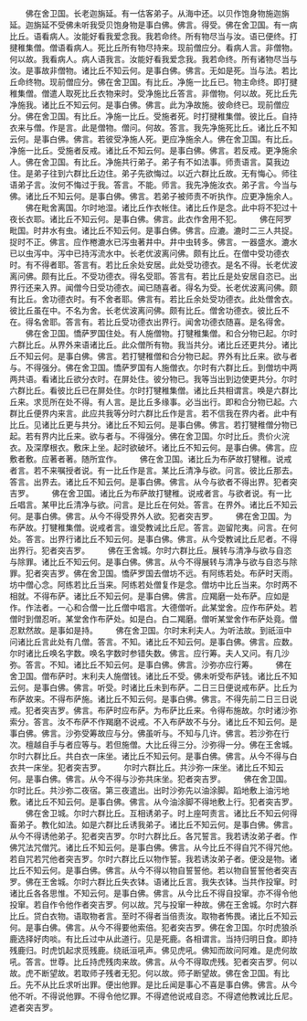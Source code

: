 <!-- { "loadSidebar": true } -->
　　佛在舍卫国。长老迦旃延。有一估客弟子。从海中还。以贝作饱身物施迦旃延。迦旃延不受佛未听我受贝饱身物是事白佛。佛言。得受。佛在舍卫国。有一病比丘。语看病人。汝能好看我爱念我。我若命终。所有物尽当与汝。语已便终。打揵稚集僧。僧语看病人。死比丘所有物尽持来。现前僧应分。看病人言。非僧物。何以故。我看病人。病人语我言。汝能好看我爱念我。我若命终。所有诸物尽当与汝。是事故非僧物。诸比丘不知云何。是事白佛。佛言。无如是死。当与法。若比丘命终物。现前僧应分。佛在舍卫国。有比丘。净施一比丘已。物主命终。即打揵稚集僧。僧遣人取死比丘衣物来时。受净施比丘答言。非僧物。何以故。死比丘先净施我。诸比丘不知云何。是事白佛。佛言。此为净故施。彼命终已。现前僧应分。佛在舍卫国。有比丘。净施一比丘。受施者死。时打揵稚集僧。彼比丘。自持衣来与僧。作是言。此是僧物。僧问。何故。答言。我先净施死比丘。诸比丘不知云何。是事白佛。佛言。若彼受净施人死。更应净施余人。佛在舍卫国。有比丘。净施一比丘。受施者反戒。诸比丘不知云何。是事白佛。佛言。若反戒。更净施余人。佛在舍卫国。有比丘。净施共行弟子。弟子有不如法事。师责语言。莫我边住。是弟子往到六群比丘边住。弟子先欲悔过。以近六群比丘故。无有悔心。师往语弟子言。汝何不悔过于我。答言。不能。师言。我先净施汝衣。弟子言。今当与佛。诸比丘不知云何。是事白佛。佛言。若弟子被师责不听执作。应更净施余人。
　　佛在毗舍离国。尔时地湿。诸比丘作衣帐住。诸比丘作是念。此中将不犯过十夜长衣耶。诸比丘不知云何。是事白佛。佛言。此衣作舍用不犯。
　　佛在阿罗毗国。时井水有虫。诸比丘不知云何。是事白佛。佛言。应漉。漉时二三人共捉。捉时不正。佛言。应作棬漉水已泻虫著井中。井中虫转多。佛言。一器盛水。漉水已以虫泻中。泻中已持泻流水中。长老优波离问佛。颇有比丘。在僧中受功德衣时。有不得者耶。答言有。若比丘余处安居。此处受功德衣。是名不得。长老优波离问佛。颇有比丘。不受功德衣。得名受耶。答言有。若比丘是处安居自恣已。出界行还来入界。闻僧今日受功德衣。闻已随喜者。得名为受。长老优波离问佛。颇有比丘。舍功德衣时。有不舍者耶。佛言有。若比丘余处受功德衣。此处僧舍衣。彼比丘虽在中。不名为舍。长老优波离问佛。颇有比丘。僧舍功德衣。彼比丘不在。得名舍耶。答言有。若比丘受功德衣出界行。闻舍功德衣随喜。是名得舍。
　　佛在舍卫国。憍萨罗国住处。有人施僧物。打犍稚集僧。和合分物已起。尔时六群比丘。从界外来语诸比丘。此众僧所有物。我当共分。诸比丘还更共分。诸比丘不知云何。是事白佛。佛言。若打犍稚僧和合分物已起。界外有比丘来。欲与者与。不得强分。佛在舍卫国。憍萨罗国有人施僧衣。尔时有六群比丘。到僧坊中两两共语。看诸比丘欲分衣时。在屏处住。彼分物已。我等当出到边使更共分。尔时六群比丘。看彼比丘已在屏处住。尔时打犍稚集僧。诸比丘共相谓言。唤是六群比丘来。求觅所在处不得。有人言。是比丘多缘事。必当出行。即和合分物已起。六群比丘便界内来言。此应共我等分时六群比丘作是言。若不信我在界内者。此中有比丘。见诸比丘更与共分。诸比丘不知云何。是事白佛。佛言。若打犍稚僧分物已起。若有界内比丘来。欲与者与。不得强分。佛在舍卫国。尔时比丘。贵价火浣衣。及深摩根衣。敷床上坐。起时欲破坏。诸比丘不知云何。是事白佛。佛言。应敷者敷。应著者著。随所宜作。
　　佛在舍卫国。诸比丘为布萨故打犍稚。说戒者言。若不来嘱授者说。有一比丘作是言。某比丘清净与欲。问言。彼比丘那去。答言。出界去。诸比丘不知云何。是事白佛。佛言。从今与欲者不得出界。犯者突吉罗。
　　佛在舍卫国。诸比丘为布萨故打犍稚。说戒者言。与欲者说。有一比丘唱言。某甲比丘清净与欲。问言。是比丘在何处。答言。在界外。诸比丘不知云何。是事白佛。佛言。从今不得受界外人欲。犯者突吉罗。
　　佛在舍卫国。为布萨故。打犍稚集僧。说戒者言。谁受教诫比丘尼。答言。迦留陀夷。问言。在何处。答言。出界行诸比丘不知云何。是事白佛。佛言。从今受教诫比丘尼者。不得出界行。犯者突吉罗。
　　佛在王舍城。尔时六群比丘。展转与清净与欲与自恣与除罪。诸比丘不知云何。是事白佛。佛言。从今不得展转与清净与欲与自恣与除罪。犯者突吉罗。佛在舍卫国。憍萨罗国去僧坊不远。有阿练若处。布萨时天雨。坊中僧心念。阿练若比丘当来。阿练若处僧复作是念。僧坊中比丘当来。尔时两不相就。不得布萨。诸比丘不知云何。是事白佛。佛言。应羯磨一处布萨。应如是作。作法者。一心和合僧一比丘僧中唱言。大德僧听。此某堂舍。应作布萨处。若僧时到僧忍听。某堂舍作布萨处。如是白。白二羯磨。僧听某堂舍作布萨处竟。僧忍默然故。是事如是持。
　　佛在舍卫国。尔时末利夫人。为听法故。到祇洹中问诸比丘言此处有几僧。答言。不知。诸比丘不知云何。是事白佛。佛言。应数。尔时诸比丘唤名字数。唤名字数时参错失数。佛言。应行筹。夫人又问。有几沙弥。答言。不知。诸比丘不知云何。是事白佛。佛言。沙弥亦应行筹。
　　佛在舍卫国。僧布萨时。末利夫人施僧钱。诸比丘不受。佛未听受布萨钱。诸比丘不知云何。是事白佛。佛言。听受。时诸比丘未到布萨。二日三日便说戒布萨。比丘为布萨故来。不得布萨施。诸比丘不知云何。是事白佛。佛言。不得先前二日三日说戒。犯者突吉罗。佛言。布萨时应布萨。为布萨比丘来。令得布施故。尔时诸沙弥索分。答言。汝不布萨不作羯磨不说戒。不入布萨故不与分。诸比丘不知云何。是事白佛。佛言。沙弥受筹故应与分。佛虽听与。不知与几许。佛言。若沙弥在行次。檀越自手与者应等与。若但施僧。大比丘得三分。沙弥得一分。佛在王舍城。尔时六群比丘。共白衣一床坐。诸比丘不知云何。是事白佛。佛言。从今不得与白衣共一床坐。犯者突吉罗。
　　尔时六群比丘。共沙弥一床坐。诸比丘不知云何。是事白佛。佛言。从今不得与沙弥共床坐。犯者突吉罗。
　　佛在舍卫国。尔时比丘。共沙弥二夜宿。第三夜遣出。出时沙弥先以油涂脚。蹈地敷上油污地敷。诸比丘不知云何。是事白佛。佛言。从今油涂脚不得地敷上行。犯者突吉罗。
　　佛在舍卫城。尔时六群比丘。互相诱弟子。时上座呵责言。诸比丘不知云何得畜弟子。教化如法。如是六群比丘诱我弟子。诸比丘不知云何。是事白佛。佛言。从今不得诱他弟子。犯者突吉罗。尔时六群比丘。各咒誓言。我若诱汝弟子者。作佛咒法咒僧咒。诸比丘不知云何。是事白佛。佛言。从今比丘不得自咒不得咒他。若自咒若咒他者突吉罗。尔时六群比丘以物作誓。我若诱汝弟子者。便没是物。诸比丘不知云何。是事白佛。佛言。从今不得以物自誓誓他。若以物自誓誓他者突吉罗。佛在王舍城。尔时六群比丘失衣钵。语诸比丘言。我失衣钵。当共作投窜。时诸比丘各各思惟。不知云何。是事白佛。佛言。从今比丘不得自投窜。亦不得令他投窜。若自作令他作者突吉罗。何以故。咒与投窜一种故。佛在王舍城。尔时六群比丘。贷白衣物。语取物者言。至时不得者当倍责汝。取物者怖畏。诸比丘不知云何。是事白佛。佛言。从今不得要他索倍。犯者突吉罗。佛在舍卫国。尔时虎狼杀鹿选择好肉啖。有比丘过中从此道行。见是死鹿。各相谓言。当持归明日食。即持残鹿归。时虎饥起求觅残鹿。绕祇洹吼声。佛见虎吼。佛知而故问阿难。是虎何故吼。答言。世尊。比丘持虎残肉来故。佛言。从今不得取虎残。犯者突吉罗。何以故。虎不断望故。若取师子残者无犯。何以故。师子断望故。佛在舍卫国。有比丘。先不从比丘求听出罪。便出他罪。是比丘闻是事心不喜是事白佛。佛言。从今他不听。不得说他罪。不得令他忆罪。不得遮他说戒自恣。不得遮他教诫比丘尼。遮者突吉罗。
